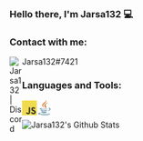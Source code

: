 ### Hello there, I'm Jarsa132 💻

### Contact with me:
<img align="left" alt="Jarsa132 | Discord" width="22px" src="https://discord.com/assets/f8389ca1a741a115313bede9ac02e2c0.svg" />Jarsa132#7421
### Languages and Tools:
<img align="left" alt="JavaScript" width="26px" src="https://raw.githubusercontent.com/github/explore/80688e429a7d4ef2fca1e82350fe8e3517d3494d/topics/javascript/javascript.png" >
<img align="left" alt="JavaScript" width="26px" src="https://raw.githubusercontent.com/github/explore/80688e429a7d4ef2fca1e82350fe8e3517d3494d/topics/java/java.png" >
<br />
<br />


<img align="left" alt="Jarsa132's Github Stats" src="https://github-readme-stats.vercel.app/api?username=Jarsa132&theme=tokyonight&show_icons=true&count_private=true" />
